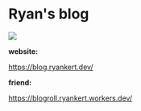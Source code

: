 # Ryan's blog


<img src="https://img.shields.io/opencollective/sponsors/shields" />

**website:**

https://blog.ryankert.dev/

**friend:**

https://blogroll.ryankert.workers.dev/
